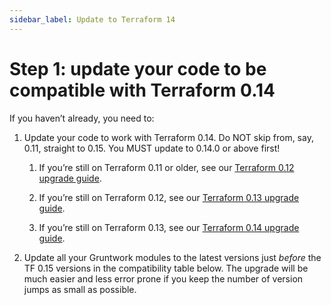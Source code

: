 ```yaml
---
sidebar_label: Update to Terraform 14
---
```


# Step 1: update your code to be compatible with Terraform 0.14

If you haven’t already, you need to:

1.  Update your code to work with Terraform 0.14. Do NOT skip from, say, 0.11, straight to 0.15. You MUST update to
    0.14.0 or above first!

    1.  If you’re still on Terraform 0.11 or older, see our
        [Terraform 0.12 upgrade guide](../../how-to-update-to-terraform-12/intro.md).

    2.  If you’re still on Terraform 0.12, see our
        [Terraform 0.13 upgrade guide](../../how-to-update-to-terraform-13/intro.md).

    3.  If you’re still on Terraform 0.13, see our
        [Terraform 0.14 upgrade guide](../../how-to-update-to-terraform-14/intro.md).

2.  Update all your Gruntwork modules to the latest versions just _before_ the TF 0.15 versions in the compatibility
    table below. The upgrade will be much easier and less error prone if you keep the number of version jumps as small
    as possible.


<!-- ##DOCS-SOURCER-START
{"sourcePlugin":"Local File Copier","hash":"247dbe95eb7652b5ba770b614447ca15"}
##DOCS-SOURCER-END -->
